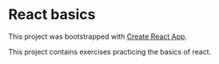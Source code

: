 # React basics

This project was bootstrapped with [Create React App](https://github.com/facebook/create-react-app).

This project contains exercises practicing the basics of react.
